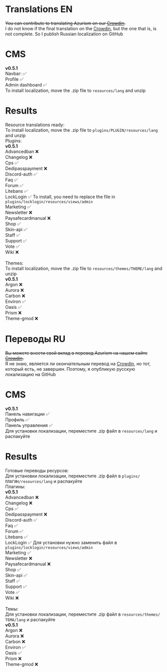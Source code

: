 # Translations EN
<s>You can contribute to translating Azuriom on our [Crowdin](https://translate.azuriom.com/).</s> <br>
I do not know if the final translation on the [Crowdin](https://translate.azuriom.com/), but the one that is, is not complete. So I publish Russian localization on GitHub
# CMS
**v0.5.1**<br>
Navbar: &#9989;<br>
Profile &#9989;<br>
Admin dashboard &#9989;<br>
To install localization, move the .zip file to ``resources/lang`` and unzip

# Results
Resource translations ready:<br>
To install localization, move the .zip file to ``plugins/PLUGIN/resources/lang`` and unzip <br>
Plugins:<br>
**v0.5.1**<br>
Advancedban &#10060;<br>
Changelog &#10060;<br>
Cps &#9989;<br>
Dedipasspayment &#10060;<br>
Discord-auth &#9989;<br>
Faq &#9989;<br>
Forum &#9989;<br>
Litebans &#9989;<br>
LockLogin &#9989; To install, you need to replace the file in ``plugins/locklogin/resources/views/admin`` <br>
Marketing &#9989;<br>
Newsletter &#10060;<br>
Paysafecardmanual &#10060;<br>
Shop &#9989;<br>
Skin-api &#9989;<br>
Staff &#9989;<br>
Support &#9989;<br>
Vote &#9989;<br>
Wiki &#10060;<br>
<br>
Themes: <br>
To install localization, move the .zip file to ``resources/themes/THEME/lang`` and unzip <br>
**v0.5.1**<br>
Argon &#10060;<br>
Aurora &#10060;<br>
Carbon &#10060;<br>
Environ &#9989;<br>
Oasis &#9989;<br>
Prism &#10060;<br>
Theme-gmod &#10060;<br>

# Переводы RU 
<s>Вы можете внести свой вклад в перевод Azuriom на нашем сайте [Crowdin](https://translate.azuriom.com/).</s> <br>
Я не знаю, является ли окончательным перевод на [Crowdin](https://translate.azuriom.com/), но тот, который есть, не завершен. Поэтому, я опубликую русскую локализацию на GitHub
# CMS
**v0.5.1**<br>
Панель навигации &#9989;<br>
Профиль &#9989;<br>
Панель управления &#9989;<br>
Для установки локализации, переместите .zip файл в ``resources/lang`` и распакуйте

# Results
Готовые переводы ресурсов:<br>
Для установки локализации, переместите .zip файл в ``plugins/ПЛАГИН/resources/lang`` и распакуйте <br>
Плагины:<br>
**v0.5.1**<br>
Advancedban &#10060;<br>
Changelog &#10060;<br>
Cps &#9989;<br>
Dedipasspayment &#10060;<br>
Discord-auth &#9989;<br>
Faq &#9989;<br>
Forum &#9989;<br>
Litebans &#9989;<br>
LockLogin &#9989; Для установки нужно заменить файл в ``plugins/locklogin/resources/views/admin`` <br>
Marketing &#9989;<br>
Newsletter &#10060;<br>
Paysafecardmanual &#10060;<br>
Shop &#9989;<br>
Skin-api &#9989;<br>
Staff &#9989;<br>
Support &#9989;<br>
Vote &#9989;<br>
Wiki &#10060;<br>
<br>
Темы: <br>
Для установки локализации, переместите .zip файл в ``resources/themes/ТЕМА/lang`` и распакуйте <br>
**v0.5.1**<br>
Argon &#10060;<br>
Aurora &#10060;<br>
Carbon &#10060;<br>
Environ &#9989;<br>
Oasis &#9989;<br>
Prism &#10060;<br>
Theme-gmod &#10060;<br>

